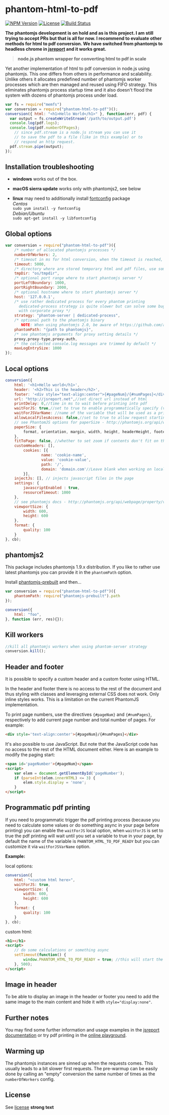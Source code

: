 
# phantom-html-to-pdf
[![NPM Version](http://img.shields.io/npm/v/phantom-html-to-pdf.svg?style=flat-square)](https://npmjs.com/package/phantom-html-to-pdf)
[![License](http://img.shields.io/npm/l/phantom-html-to-pdf.svg?style=flat-square)](http://opensource.org/licenses/MIT)
[![Build Status](https://travis-ci.org/pofider/phantom-html-to-pdf.png?branch=master)](https://travis-ci.org/pofider/phantom-html-to-pdf)

**The phantomjs development is on hold and as is this project. I am still trying to accept PRs but that is all for now. I recommend to evaluate other methods for html to pdf conversion. We have switched from phantomjs to headless chrome in [jsreport](https://jsreport.net) and it works great.**

> **node.js phantom wrapper for converting html to pdf in scale**

Yet another implementation of html to pdf conversion in node.js using phantomjs. This one differs from others in performance and scalability. Unlike others it allocates predefined number of phantomjs worker processes which are then managed and reused using FIFO strategy. This eliminates phantomjs process startup time and it also doesn't flood the system with dozens of phantomjs process under load.

```js
var fs = require("memfs")
var conversion = require("phantom-html-to-pdf")();
conversion({ html: "<h1>Hello World</h1>" }, function(err, pdf) {
  var output = fs.createWriteStream('/path/to/output.pdf')
  console.log(pdf.logs);
  console.log(pdf.numberOfPages);
	// since pdf.stream is a node.js stream you can use it
	// to save the pdf to a file (like in this example) or to
	// respond an http request.
  pdf.stream.pipe(output);
});
```

## Installation troubleshooting

- **windows** works out of the box.

- **macOS sierra update** works only with phantomjs2, see below

- **linux** may need to additionally install [fontconfig](https://www.freedesktop.org/wiki/Software/fontconfig/) package    
*Centos*    
`sudo yum install -y fontconfig`    
*Debian/Ubuntu*    
`sudo apt-get install -y libfontconfig`

## Global options
```js
var conversion = require("phantom-html-to-pdf")({
	/* number of allocated phantomjs processes */
	numberOfWorkers: 2,
	/* timeout in ms for html conversion, when the timeout is reached, the phantom process is recycled */
	timeout: 5000,
	/* directory where are stored temporary html and pdf files, use something like npm package reaper to clean this up */
	tmpDir: "os/tmpdir",
	/* optional port range where to start phantomjs server */
	portLeftBoundary: 1000,
	portRightBoundary: 2000,
	/* optional hostname where to start phantomjs server */
	host: '127.0.0.1',
	/* use rather dedicated process for every phantom printing
	  dedicated-process strategy is quite slower but can solve some bugs
	  with corporate proxy */
	strategy: "phantom-server | dedicated-process",
	/* optional path to the phantomjs binary
	   NOTE: When using phantomjs 2.0, be aware of https://github.com/ariya/phantomjs/issues/12685 */
	phantomPath: "{path to phantomjs}",
	/* see phantomjs arguments for proxy setting details */
	proxy,proxy-type,proxy-auth,
	/* the collected console.log messages are trimmed by default */
	maxLogEntrySize: 1000
});
```



## Local options

```js
conversion({
	html: '<h1>Hello world</h1>',
	header: '<h2>This is the header</h2>',
	footer: '<div style="text-align:center">{#pageNum}/{#numPages}</div>',
	url: "http://jsreport.net",//set direct url instead of html
	printDelay: 0,//time in ms to wait before printing into pdf
	waitForJS: true,//set to true to enable programmatically specify (via Javascript of the page) when the pdf printing starts (see Programmatic pdf printing section for an example)
	waitForJSVarName: //name of the variable that will be used as a printing trigger, defaults to "PHANTOM_HTML_TO_PDF_READY" (see Programmatic pdf printing section for an example)
	allowLocalFilesAccess: false,//set to true to allow request starting with file:///
	// see PhantomJS options for paperSize - http://phantomjs.org/api/webpage/property/paper-size.html
	paperSize: {
		format, orientation, margin, width, height, headerHeight, footerHeight
	},
  	fitToPage: false, //whether to set zoom if contents don't fit on the page
	customHeaders: [],
        cookies: [{
                name: 'cookie-name',
                value: 'cookie-value',
                path: '/',
                domain: 'domain.com'//Leave blank when working on localhost - "." will get prepended to domain
        }],
	injectJs: [], // injects javascript files in the page
	settings: {
		javascriptEnabled : true,
		resourceTimeout: 1000
	},
	// see phantomjs docs - http://phantomjs.org/api/webpage/property/viewport-size.html
	viewportSize: {
		width: 600,
		height: 600
	},
	format: {
		quality: 100
	}
}, cb);
```

## phantomjs2
This package includes phantomjs 1.9.x distribution. If you like to rather use latest phantomjs you can provide it in the  `phantomPath` option.

Install [phantomjs-prebuilt](https://www.npmjs.com/package/phantomjs-prebuilt) and then...
```js
var conversion = require("phantom-html-to-pdf")({
	phantomPath: require("phantomjs-prebuilt").path
});

conversion({
	html: "foo",   
}, function (err, res){});
```

## Kill workers
```js
//kill all phantomjs workers when using phantom-server strategy
conversion.kill();
```

## Header and footer

It is possible to specify a custom header and a custom footer using HTML.

In the header and footer there is no access to the rest of the document and thus
styling with classes and leveraging external CSS does not work. Only inline
styles works. This is a limitation on the current PhantomJS implementation.

To print page numbers, use the directives `{#pageNum}` and `{#numPages}`,
respectively to add current page number and total number of pages. For example:

```html
<div style='text-align:center'>{#pageNum}/{#numPages}</div>
```

It's also possible to use JavaScript. But note that the JavaScript code has no
access to the rest of the HTML document either. Here is an example to modify the
paging start:

```html
<span id='pageNumber'>{#pageNum}</span>
<script>
    var elem = document.getElementById('pageNumber');
    if (parseInt(elem.innerHTML) <= 3) {
        elem.style.display = 'none';
    }
</script>
```

## Programmatic pdf printing
If you need to programmatic trigger the pdf printing process (because you need to calculate some values or do something async in your page before printing) you can enable the `waitForJS` local option, when `waitForJS` is set to true the pdf printing will wait until you set a variable to true in your page, by default the name of the variable is `PHANTOM_HTML_TO_PDF_READY` but you can customize it via `waitForJSVarName` option.

**Example:**

local options:
```js
conversion({
	html: "<custom html here>",
	waitForJS: true,
	viewportSize: {
		width: 600,
		height: 600
	},
	format: {
		quality: 100
	}
}, cb);
```

custom html:
```html
<h1></h1>
<script>
	// do some calculations or something async
	setTimeout(function() {
		window.PHANTOM_HTML_TO_PDF_READY = true; //this will start the pdf printing
	}, 500);
</script>
```

## Image in header
To be able to display an image in the header or footer you need to add the same image to the main content and hide it with `style="display:none"`.

## Further notes
You may find some further information and usage examples in the [jsreport documentation](http://jsreport.net/learn/phantom-pdf) or try pdf printing in the [online playground](https://playground.jsreport.net/#/playground/xykdJcxR5).

## Warming up
The phantomjs instances are sinned up when the requests comes. This usually leads to a bit slower first requests. The pre-warmup can be easily done by calling an "empty" conversion the same number of times as the `numberOfWorkers` config.

## License
See [license](https://github.com/pofider/phantom-html-to-pdf/blob/master/LICENSE)
**strong text**
